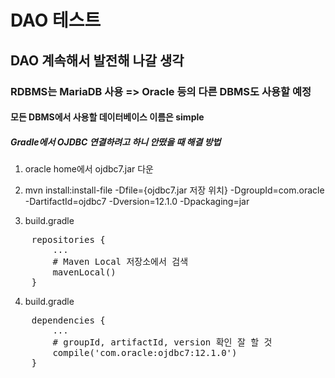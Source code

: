 # DAO 테스트

## DAO 계속해서 발전해 나갈 생각 

### RDBMS는 MariaDB 사용 => Oracle 등의 다른 DBMS도 사용할 예정

#### 모든 DBMS에서 사용할 데이터베이스 이름은 simple

##### Gradle에서 OJDBC 연결하려고 하니 안떴을 때 해결 방법

1. oracle home에서 ojdbc7.jar 다운

2. mvn install:install-file -Dfile={ojdbc7.jar 저장 위치} -DgroupId=com.oracle -DartifactId=ojdbc7 -Dversion=12.1.0 -Dpackaging=jar

3. build.gradle
<pre>
    repositories {
        ...
        # Maven Local 저장소에서 검색
        mavenLocal()
    }
</pre>

4. build.gradle
<pre>
    dependencies {
        ...
        # groupId, artifactId, version 확인 잘 할 것
        compile('com.oracle:ojdbc7:12.1.0')
    }
</pre>